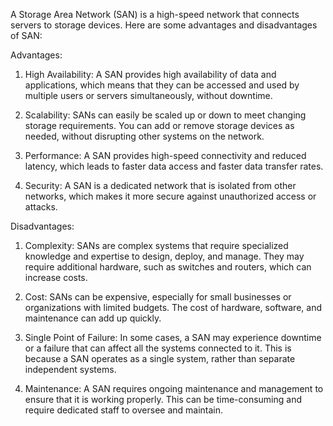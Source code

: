 A Storage Area Network (SAN) is a high-speed network that connects servers to storage devices. Here are some advantages and disadvantages of SAN:

Advantages:

1. High Availability: A SAN provides high availability of data and applications, which means that they can be accessed and used by multiple users or servers simultaneously, without downtime.

2. Scalability: SANs can easily be scaled up or down to meet changing storage requirements. You can add or remove storage devices as needed, without disrupting other systems on the network.

3. Performance: A SAN provides high-speed connectivity and reduced latency, which leads to faster data access and faster data transfer rates.

4. Security: A SAN is a dedicated network that is isolated from other networks, which makes it more secure against unauthorized access or attacks.

Disadvantages:

1. Complexity: SANs are complex systems that require specialized knowledge and expertise to design, deploy, and manage. They may require additional hardware, such as switches and routers, which can increase costs.

2. Cost: SANs can be expensive, especially for small businesses or organizations with limited budgets. The cost of hardware, software, and maintenance can add up quickly.

3. Single Point of Failure: In some cases, a SAN may experience downtime or a failure that can affect all the systems connected to it. This is because a SAN operates as a single system, rather than separate independent systems.

4. Maintenance: A SAN requires ongoing maintenance and management to ensure that it is working properly. This can be time-consuming and require dedicated staff to oversee and maintain.
